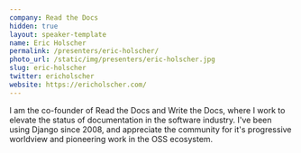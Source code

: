 ```yaml
---
company: Read the Docs
hidden: true
layout: speaker-template
name: Eric Holscher
permalink: /presenters/eric-holscher/
photo_url: /static/img/presenters/eric-holscher.jpg
slug: eric-holscher
twitter: ericholscher
website: https://ericholscher.com/
---
```


I am the co-founder of Read the Docs and Write the Docs, where I work to elevate the status of documentation in the software industry. I've been using Django since 2008, and appreciate the community for it's progressive worldview and pioneering work in the OSS ecosystem.
